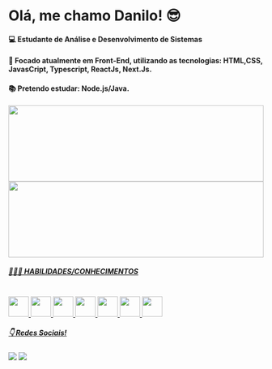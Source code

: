 # Olá, me chamo Danilo! 😎

#### 💻 Estudante de Análise e Desenvolvimento de Sistemas
#### 🔭 Focado atualmente em Front-End, utilizando as tecnologias: HTML,CSS, JavasCript, Typescript, ReactJs, Next.Js.
#### 📚 Pretendo estudar: Node.js/Java.

<div>
  <a href="https://www.github.com/DaniloOliveirasx">
  <img height="150rem" width="100%" src="https://github-readme-stats.vercel.app/api?username=DaniloOliveirasx&show_icons=true&theme=dark&include_all_commits=true&count_private=true"/>
  <img height="150rem" width="100%" src="https://github-readme-stats.vercel.app/api/top-langs/?username=DaniloOliveirasx&layout=compact&langs_count=16&theme=dark"/>
</div>

##### 🏋🏻‍♀️ HABILIDADES/CONHECIMENTOS <br>
<div style="display: inline_block"><br>
 <img align-items="center" width="40" height="40" src="https://cdn.jsdelivr.net/gh/devicons/devicon/icons/html5/html5-original.svg" />
 <img align-items="center" width="40" height="40" src="https://cdn.jsdelivr.net/gh/devicons/devicon/icons/css3/css3-original.svg" />
 <img align-items="center" width="40" height="40" src="https://cdn.jsdelivr.net/gh/devicons/devicon/icons/javascript/javascript-original.svg" />
 <img align-items="center" width="40" height="40" src="https://cdn.jsdelivr.net/gh/devicons/devicon/icons/typescript/typescript-original.svg" />
 <img align-items="center" width="40" height="40" src="https://cdn.jsdelivr.net/gh/devicons/devicon/icons/react/react-original.svg" />
 <img align-items="center" width="40" height="40" src="https://cdn.jsdelivr.net/gh/devicons/devicon/icons/nextjs/nextjs-original.svg" />
 <img align-items="center" width="40" height="40" src="https://cdn.jsdelivr.net/gh/devicons/devicon/icons/sass/sass-original.svg" />
</div>
 

##### 👇 Redes Sociais!
  
<div>
  <a href = "mailto:dan.oliveira883@gmail.com"><img src="https://img.shields.io/badge/Gmail-D14836?style=for-the-badge&logo=gmail&logoColor=white" target="_blank"></a>
  <a href="https://www.linkedin.com/in/danilo-oliveira01" target="_blank"><img src="https://img.shields.io/badge/-LinkedIn-%230077B5?style=for-the-badge&logo=linkedin&logoColor=white" target="_blank"></a> 
</div>
  
  
